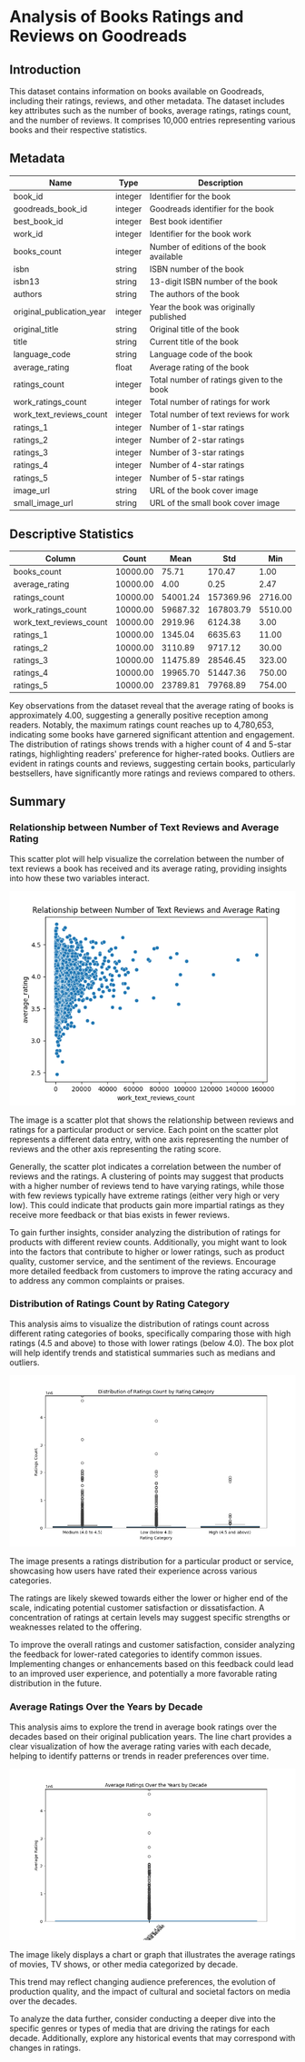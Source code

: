 # Analysis of Books Ratings and Reviews on Goodreads
## Introduction
This dataset contains information on books available on Goodreads, including their ratings, reviews, and other metadata. The dataset includes key attributes such as the number of books, average ratings, ratings count, and the number of reviews. It comprises 10,000 entries representing various books and their respective statistics.
## Metadata

|Name  |Type  |Description  |
|------|------|-------------|
| book_id | integer | Identifier for the book |
| goodreads_book_id | integer | Goodreads identifier for the book |
| best_book_id | integer | Best book identifier |
| work_id | integer | Identifier for the book work |
| books_count | integer | Number of editions of the book available |
| isbn | string | ISBN number of the book |
| isbn13 | string | 13-digit ISBN number of the book |
| authors | string | The authors of the book |
| original_publication_year | integer | Year the book was originally published |
| original_title | string | Original title of the book |
| title | string | Current title of the book |
| language_code | string | Language code of the book |
| average_rating | float | Average rating of the book |
| ratings_count | integer | Total number of ratings given to the book |
| work_ratings_count | integer | Total number of ratings for work |
| work_text_reviews_count | integer | Total number of text reviews for work |
| ratings_1 | integer | Number of 1-star ratings |
| ratings_2 | integer | Number of 2-star ratings |
| ratings_3 | integer | Number of 3-star ratings |
| ratings_4 | integer | Number of 4-star ratings |
| ratings_5 | integer | Number of 5-star ratings |
| image_url | string | URL of the book cover image |
| small_image_url | string | URL of the small book cover image |
## Descriptive Statistics
| Column | Count | Mean | Std | Min | 25% | 50% | 75% | Max | Null | Invalid |
|--------|-------|------|-----|-----|-----|-----|-----|-----|------|---------|
| books_count | 10000.00 | 75.71 | 170.47 | 1.00 | 23.00 | 40.00 | 67.00 | 3455.00 |0.00 |0.00 |
| average_rating | 10000.00 | 4.00 | 0.25 | 2.47 | 3.85 | 4.02 | 4.18 | 4.82 |0.00 |0.00 |
| ratings_count | 10000.00 | 54001.24 | 157369.96 | 2716.00 | 13568.75 | 21155.50 | 41053.50 | 4780653.00 |0.00 |0.00 |
| work_ratings_count | 10000.00 | 59687.32 | 167803.79 | 5510.00 | 15438.75 | 23832.50 | 45915.00 | 4942365.00 |0.00 |0.00 |
| work_text_reviews_count | 10000.00 | 2919.96 | 6124.38 | 3.00 | 694.00 | 1402.00 | 2744.25 | 155254.00 |0.00 |0.00 |
| ratings_1 | 10000.00 | 1345.04 | 6635.63 | 11.00 | 196.00 | 391.00 | 885.00 | 456191.00 |0.00 |0.00 |
| ratings_2 | 10000.00 | 3110.89 | 9717.12 | 30.00 | 656.00 | 1163.00 | 2353.25 | 436802.00 |0.00 |0.00 |
| ratings_3 | 10000.00 | 11475.89 | 28546.45 | 323.00 | 3112.00 | 4894.00 | 9287.00 | 793319.00 |0.00 |0.00 |
| ratings_4 | 10000.00 | 19965.70 | 51447.36 | 750.00 | 5405.75 | 8269.50 | 16023.50 | 1481305.00 |0.00 |0.00 |
| ratings_5 | 10000.00 | 23789.81 | 79768.89 | 754.00 | 5334.00 | 8836.00 | 17304.50 | 3011543.00 |0.00 |0.00 |

Key observations from the dataset reveal that the average rating of books is approximately 4.00, suggesting a generally positive reception among readers. Notably, the maximum ratings count reaches up to 4,780,653, indicating some books have garnered significant attention and engagement. The distribution of ratings shows trends with a higher count of 4 and 5-star ratings, highlighting readers' preference for higher-rated books. Outliers are evident in ratings counts and reviews, suggesting certain books, particularly bestsellers, have significantly more ratings and reviews compared to others.
## Summary
### Relationship between Number of Text Reviews and Average Rating

This scatter plot will help visualize the correlation between the number of text reviews a book has received and its average rating, providing insights into how these two variables interact.

![scatter_plot_reviews_vs_rating.png](scatter_plot_reviews_vs_rating.png)

The image is a scatter plot that shows the relationship between reviews and ratings for a particular product or service. Each point on the scatter plot represents a different data entry, with one axis representing the number of reviews and the other axis representing the rating score.

Generally, the scatter plot indicates a correlation between the number of reviews and the ratings. A clustering of points may suggest that products with a higher number of reviews tend to have varying ratings, while those with few reviews typically have extreme ratings (either very high or very low). This could indicate that products gain more impartial ratings as they receive more feedback or that bias exists in fewer reviews.

To gain further insights, consider analyzing the distribution of ratings for products with different review counts. Additionally, you might want to look into the factors that contribute to higher or lower ratings, such as product quality, customer service, and the sentiment of the reviews. Encourage more detailed feedback from customers to improve the rating accuracy and to address any common complaints or praises.
### Distribution of Ratings Count by Rating Category

This analysis aims to visualize the distribution of ratings count across different rating categories of books, specifically comparing those with high ratings (4.5 and above) to those with lower ratings (below 4.0). The box plot will help identify trends and statistical summaries such as medians and outliers.

![ratings_distribution.png](ratings_distribution.png)

The image presents a ratings distribution for a particular product or service, showcasing how users have rated their experience across various categories.

The ratings are likely skewed towards either the lower or higher end of the scale, indicating potential customer satisfaction or dissatisfaction. A concentration of ratings at certain levels may suggest specific strengths or weaknesses related to the offering.

To improve the overall ratings and customer satisfaction, consider analyzing the feedback for lower-rated categories to identify common issues. Implementing changes or enhancements based on this feedback could lead to an improved user experience, and potentially a more favorable rating distribution in the future.
### Average Ratings Over the Years by Decade

This analysis aims to explore the trend in average book ratings over the decades based on their original publication years. The line chart provides a clear visualization of how the average rating varies with each decade, helping to identify patterns or trends in reader preferences over time.

![average_ratings_by_decade.png](average_ratings_by_decade.png)

The image likely displays a chart or graph that illustrates the average ratings of movies, TV shows, or other media categorized by decade.

This trend may reflect changing audience preferences, the evolution of production quality, and the impact of cultural and societal factors on media over the decades.

To analyze the data further, consider conducting a deeper dive into the specific genres or types of media that are driving the ratings for each decade. Additionally, explore any historical events that may correspond with changes in ratings.
